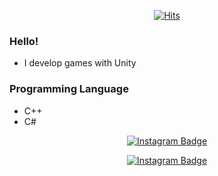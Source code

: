 <div align=center>	
  
  [![Hits](https://hits.seeyoufarm.com/api/count/incr/badge.svg?url=https%3A%2F%2Fgithub.com%2Fccm1441&count_bg=%2366CF16&title_bg=%23474747&icon=unity.svg&icon_color=%23FFFFFF&title=Thank+you+for+visiting&edge_flat=false)](https://hits.seeyoufarm.com)	
  
</div>

### Hello!
- I develop games with Unity

### Programming Language
- C++
- C#

    
<div align=center>
  
   [![Instagram Badge](https://img.shields.io/badge/-MyBlog-999999?style=flat-square&logo=rss&logoColor=white&link=https://www.instagram.com/fe_m22n/)](https://www.instagram.com/fe_m22n/) 
  
  [![Instagram Badge](https://img.shields.io/badge/-Instagram-dd2a7b?style=flat-square&logo=instagram&logoColor=white&link=https://www.instagram.com/fe_m22n/)](https://www.instagram.com/fe_m22n/) 

</div>
  

  
